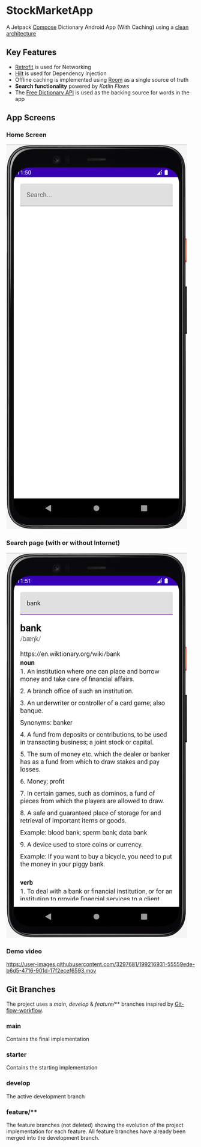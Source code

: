 # StockMarketApp

A Jetpack [Compose][compose_ref] Dictionary Android App (With Caching) using a [clean architecture][clean_arc_ref]

## Key Features
- [Retrofit][retrofit_ref] is used for Networking
- [Hilt][hilt_ref] is used for Dependency Injection
- Offline caching is implemented using [Room][room_ref] as a single source of truth
- **Search functionality** powered by _Kotlin Flows_
- The [Free Dictionary API][dict_api_ref] is used as the backing source for words in the app

## App Screens
### Home Screen

![](./readme_files/landing_page.png)

### Search page (with or without Internet)

![](./readme_files/search.png)

### Demo video

https://user-images.githubusercontent.com/3297681/199216931-55559ede-b6d5-4716-901d-17f2ecef6593.mov


## Git Branches
The project uses a *main*, *develop* & *feature/*** branches inspired by [Git-flow-workflow][git_flow_ref].

### main
Contains the final implementation

### starter
Contains the starting implementation

### develop
The active development branch

### feature/**
The feature branches (not deleted) showing the evolution of the project implementation for each feature. All feature branches have already been merged into the development branch.


[clean_arc_ref]: https://developer.android.com/topic/architecture
[compose_ref]: https://developer.android.com/jetpack/compose
[retrofit_ref]: https://square.github.io/retrofit/
[hilt_ref]: https://developer.android.com/training/dependency-injection/hilt-android
[room_ref]: https://developer.android.com/jetpack/androidx/releases/room
[dict_api_ref]: https://dictionaryapi.dev
[git_flow_ref]: https://www.atlassian.com/de/git/tutorials/comparing-workflows/gitflow-workflow
